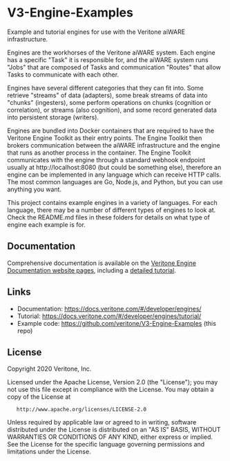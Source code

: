 # V3-Engine-Examples

Example and tutorial engines for use with the Veritone aiWARE infrastructure.

Engines are the workhorses of the Veritone aiWARE system. 
Each engine has a specific "Task" it is responsible for, and the aiWARE system runs "Jobs" that are composed of Tasks and communication "Routes" that allow Tasks to communicate with each other. 

Engines have several different categories that they can fit into.
Some retrieve "streams" of data (adapters), 
  some break streams of data into "chunks" (ingesters),
  some perform operations on chunks (cognition or correlation),
  or streams (also cognition), 
  and some record generated data into persistent storage (writers).

Engines are bundled into Docker containers that are required to have the Veritone Engine Toolkit as their entry points.
The Engine Toolkit then brokers communication between the aiWARE infrastructure and the engine that runs as another process in the container.
The Engine Toolkit communicates with the engine through a standard webhook endpoint usually at http://localhost:8080 (but could be something else), 
  therefore an engine can be implemented in any language which can receive HTTP calls.
The most common languages are Go, Node.js, and Python, but you can use anything you want.

This project contains example engines in a variety of languages. 
For each language, there may be a number of different types of engines to look at.
Check the README.md files in these folders for details on what type of engine each example is for.

## Documentation

Comprehensive documentation is available on the [Veritone Engine Documentation website pages](https://docs.veritone.com/#/developer/engines/), 
including a [detailed tutorial](https://docs.veritone.com/#/developer/engines/tutorial/).

## Links
* Documentation: https://docs.veritone.com/#/developer/engines/
* Tutorial: https://docs.veritone.com/#/developer/engines/tutorial/
* Example code: https://github.com/veritone/V3-Engine-Examples (this repo)  

## License
   Copyright 2020 Veritone, Inc.

   Licensed under the Apache License, Version 2.0 (the "License");
   you may not use this file except in compliance with the License.
   You may obtain a copy of the License at

       http://www.apache.org/licenses/LICENSE-2.0

   Unless required by applicable law or agreed to in writing, software
   distributed under the License is distributed on an "AS IS" BASIS,
   WITHOUT WARRANTIES OR CONDITIONS OF ANY KIND, either express or implied.
   See the License for the specific language governing permissions and
   limitations under the License.

